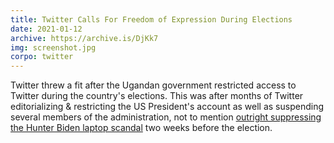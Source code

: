 ```yaml
---
title: Twitter Calls For Freedom of Expression During Elections
date: 2021-01-12
archive: https://archive.is/DjKk7
img: screenshot.jpg
corpo: twitter
---
```


Twitter threw a fit after the Ugandan government restricted access to Twitter
during the country's elections. This was after months of Twitter editorializing
& restricting the US President's account as well as suspending several members
of the administration, not to mention [outright suppressing the Hunter Biden
laptop scandal](/t/hunters-laptop/) two weeks before the election.
